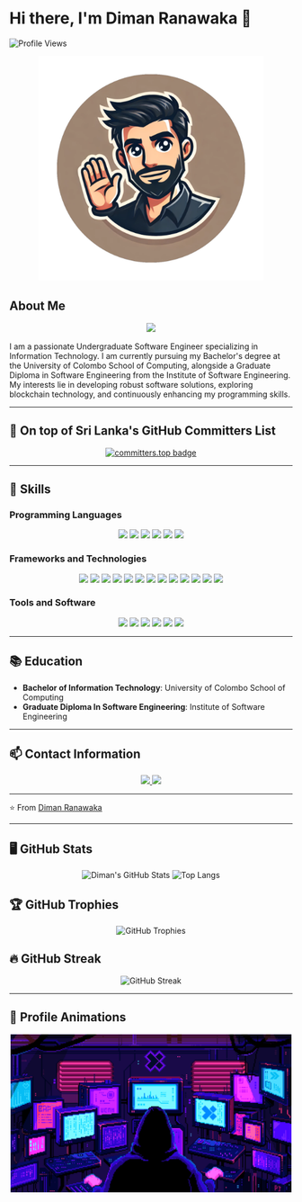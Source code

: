 # Hi there, I'm Diman Ranawaka 👋

![Profile Views](https://komarev.com/ghpvc/?username=DimanRanawaka&color=blueviolet&style=flat-square)

<div align="center">
  <img src="dreed.png" alt="Software Engineering Cycle" width="400"/>
</div>

## About Me

<p align="center">
  <img src="https://img.shields.io/badge/Passionate%20Undergraduate%20Software%20Engineer-blueviolet?style=for-the-badge"/>
</p>

I am a passionate Undergraduate Software Engineer specializing in Information Technology. I am currently pursuing my Bachelor's degree at the University of Colombo School of Computing, alongside a Graduate Diploma in Software Engineering from the Institute of Software Engineering. My interests lie in developing robust software solutions, exploring blockchain technology, and continuously enhancing my programming skills.

---

## 🌟 On top of Sri Lanka's GitHub Committers List

<p align="center">
  <a href="https://user-badge.committers.top/sri_lanka/DimanRanawaka">
    <img src="https://user-badge.committers.top/sri_lanka/DimanRanawaka.svg" alt="committers.top badge"/>
  </a>
</p>

---

## 🔧 Skills

### Programming Languages

<p align="center">
  <img src="https://img.shields.io/badge/Java-ED8B00?style=for-the-badge&logo=java&logoColor=white"/>
  <img src="https://img.shields.io/badge/JavaScript-F7DF1E?style=for-the-badge&logo=javascript&logoColor=black"/>
  <img src="https://img.shields.io/badge/Solidity-363636?style=for-the-badge&logo=solidity&logoColor=white"/>
  <img src="https://img.shields.io/badge/Rust-000000?style=for-the-badge&logo=rust&logoColor=white"/>
  <img src="https://img.shields.io/badge/Python-3776AB?style=for-the-badge&logo=python&logoColor=white"/>
  <img src="https://img.shields.io/badge/MySQL-4479A1?style=for-the-badge&logo=mysql&logoColor=white"/>
</p>

### Frameworks and Technologies

<p align="center">
  <img src="https://img.shields.io/badge/Spring-6DB33F?style=for-the-badge&logo=spring&logoColor=white"/>
  <img src="https://img.shields.io/badge/Spring_Boot-F2F4F9?style=for-the-badge&logo=spring-boot"/>
  <img src="https://img.shields.io/badge/JavaEE-007396?style=for-the-badge&logo=java&logoColor=white"/>
  <img src="https://img.shields.io/badge/Hibernate-59666C?style=for-the-badge&logo=hibernate"/>
  <img src="https://img.shields.io/badge/Ethereum-3C3C3D?style=for-the-badge&logo=ethereum"/>
  <img src="https://img.shields.io/badge/Truffle-3C3C3D?style=for-the-badge&logo=truffle"/>
  <img src="https://img.shields.io/badge/Hardhat-F2C811?style=for-the-badge&logo=hardhat"/>
  <img src="https://img.shields.io/badge/React-20232A?style=for-the-badge&logo=react&logoColor=61DAFB"/>
  <img src="https://img.shields.io/badge/React_Native-20232A?style=for-the-badge&logo=react&logoColor=61DAFB"/>
  <img src="https://img.shields.io/badge/Web3.js-F16822?style=for-the-badge&logo=web3.js"/>
  <img src="https://img.shields.io/badge/Node.js-339933?style=for-the-badge&logo=node.js&logoColor=white"/>
  <img src="https://img.shields.io/badge/Express.js-000000?style=for-the-badge&logo=express&logoColor=white"/>
  <img src="https://img.shields.io/badge/Git-F05032?style=for-the-badge&logo=git&logoColor=white"/>
</p>

### Tools and Software

<p align="center">
  <img src="https://img.shields.io/badge/Maven-C71A36?style=for-the-badge&logo=apache-maven&logoColor=white"/>
  <img src="https://img.shields.io/badge/Jenkins-D24939?style=for-the-badge&logo=jenkins&logoColor=white"/>
  <img src="https://img.shields.io/badge/Docker-2496ED?style=for-the-badge&logo=docker&logoColor=white"/>
  <img src="https://img.shields.io/badge/IntelliJ_IDEA-000000?style=for-the-badge&logo=intellij-idea&logoColor=white"/>
  <img src="https://img.shields.io/badge/Eclipse-2C2255?style=for-the-badge&logo=eclipse&logoColor=white"/>
  <img src="https://img.shields.io/badge/VS_Code-0078D4?style=for-the-badge&logo=visual-studio-code&logoColor=white"/>
</p>

---

## 📚 Education

- **Bachelor of Information Technology**: University of Colombo School of Computing
- **Graduate Diploma In Software Engineering**: Institute of Software Engineering

---

## 📫 Contact Information

<p align="center">
  <a href="mailto:dimanranawaka@gmail.com">
    <img src="https://img.shields.io/badge/Email-dimanranawaka@gmail.com-D14836?style=for-the-badge&logo=gmail&logoColor=white"/>
  </a>
  <a href="https://www.linkedin.com/in/diman-ranawaka-0810a61a2/">
    <img src="https://img.shields.io/badge/LinkedIn-0810a61a2-0A66C2?style=for-the-badge&logo=linkedin&logoColor=white"/>
  </a>
</p>

---

⭐️ From [Diman Ranawaka](https://github.com/DimanRanawaka)

---

## 🖥️ GitHub Stats

<div align="center">
  <img src="https://github-readme-stats.vercel.app/api?username=DimanRanawaka&show_icons=true&theme=radical" alt="Diman's GitHub Stats"/>
  <img src="https://github-readme-stats.vercel.app/api/top-langs/?username=DimanRanawaka&layout=compact&theme=radical" alt="Top Langs"/>
</div>

## 🏆 GitHub Trophies

<div align="center">
  <img src="https://github-profile-trophy.vercel.app/?username=DimanRanawaka&theme=radical" alt="GitHub Trophies"/>
</div>

## 🔥 GitHub Streak

<div align="center">
  <img src="https://github-readme-streak-stats.herokuapp.com/?user=DimanRanawaka&theme=radical" alt="GitHub Streak"/>
</div>

---

## 🚀 Profile Animations

<div align="center">
  <img src="R.gif" alt="Software Engineering Cycle" width="500"/>
</div>
